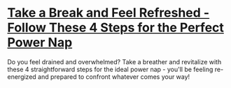 
# [Take a Break and Feel Refreshed - Follow These 4 Steps for the Perfect Power Nap](https://www.mindhaste.com/t/power-nap/take-a-break-and-feel-refreshed---follow-these-4-steps-for-the-perfect-power-nap-176)

Do you feel drained and overwhelmed? Take a breather and revitalize with these 4 straightforward steps for the ideal power nap - you'll be feeling re-energized and prepared to confront whatever comes your way!
    